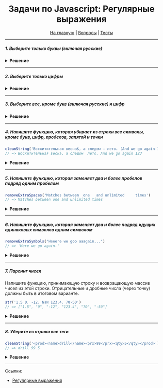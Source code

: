 <div align="center">

<h1>Задачи по Javascript: Регулярные выражения</h1>

<a href="https://github.com/dollaween/javascript-tasks">На главную</a> | <a href="https://github.com/dollaween/javascript-questions">Вопросы</a> | <a href="https://github.com/dollaween/javascript-tests">Тесты</a>

</div>

---

##### 1. Выберите только буквы (включая русские)

<details><summary><b>Решение</b></summary>
<p>

```javascript
/[A-zА-я]+/g
```

</p>
</details>

---

##### 2. Выберите только цифры

<details><summary><b>Решение</b></summary>
<p>

```javascript
/\d/g
```

</p>
</details>

---

##### 3. Выберите все, кроме букв (включая русские) и цифр

<details><summary><b>Решение</b></summary>
<p>

```javascript
/[^\A-Za-zА-я0-9+]/g

// В состав \w и A-z входит нижнее подчеркивание, поэтому пишем A-Za-z
```

</p>
</details>

---

##### 4. Напишите функцию, которая убирает из строки все символы, кроме букв, цифр, пробелов, запятой и точки

```javascript
cleanString('Восхитительная весна$, а следом — лето. (And we go again 123 :()')
// => Восхитительная весна, а следом  лето. And we go again 123
```

<details><summary><b>Решение</b></summary>
<p>

```javascript
function cleanString(str) {
  return str.replace(/[^\wА-я,.\s]/g, '')
}
```

</p>
</details>

---

##### 5. Напишите функцию, которая заменяет два и более пробелов подряд одним пробелом

```javascript
removeExtraSpaces('Matches between  one   and unlimited     times')
// => Matches between one and unlimited times
```

<details><summary><b>Решение</b></summary>
<p>

```javascript
function removeExtraSpaces(str) {
  return str.replace(/\s\s+/g, ' ');
}
```

</p>
</details>

---

##### 6. Напишите функцию, которая заменяет два и более подряд идущих одинаковых символов одним символом

```javascript
removeExtraSymbols('Heeere we goo aaagain...')
// => 'Here we go again.'
```

<details><summary><b>Решение</b></summary>
<p>

```javascript
function removeExtraSymbols(str) {
  return str.replace(/(.)\1+/g, (_, sym) => sym)
}
```

</p>
</details>

---

##### 7. Парсинг чисел
Напишите функцию, принимающую строку и возвращающую массив чисел из этой строки. Отрицательные и дробные числа (через точку) должны быть в итоговом варианте.

```javascript
str('1.5 0, -12. NaN 123.4. 70-50')
// => ["1.5", "0", "-12", "123.4", "70", "-50"]
```

<details><summary><b>Решение</b></summary>
<p>

```javascript
function cleanString(str) {
  return str.match(/-?\d+(\.\d+)?/g)
}
```

</p>
</details>

---

##### 8. Уберите из строки все теги

```javascript
cleanString('<prod><name>drill</name><prx>99</prx><qty>5</qty></prod>')
// => drill 99 5
```

<details><summary><b>Решение</b></summary>
<p>

```javascript
function cleanString(str) {
  return str.replace(/<.*?>/g, ' ').trim()
}
```

</p>
</details>

---

Ссылки:
* [Регулярные выражения](https://learn.javascript.ru/regular-expressions)
